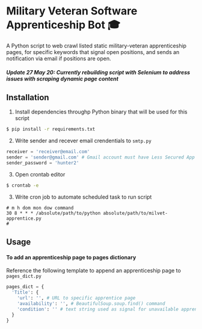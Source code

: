 # Military Veteran Software Apprenticeship Bot 🎓
A Python script to web crawl listed static military-veteran apprenticeship pages, for specific keywords that signal open positions, and sends an notification via email if positions are open.

##### Update 27 May 20: Currently rebuilding script with Selenium to address issues with scraping dynamic page content

## Installation
1. Install dependencies throughp Python binary that will be used for this script
```bash
$ pip install -r requirements.txt
```
2. Write sender and recever email crendentials to `smtp.py`
```py
receiver = 'receiver@email.com'
sender = 'sender@gmail.com' # Gmail account must have Less Secured App access enabled
sender_password = 'hunter2'
```
3. Open crontab editor
```bash
$ crontab -e
```
3. Write cron job to automate scheduled task to run script
```
# m h dom mon dow command
30 8 * * * /absolute/path/to/python absolute/path/to/milvet-apprentice.py
#
```

## Usage
#### To add an apprenticeship page to pages dictionary
Reference the following template to append an apprenticeship page to `pages_dict.py`
```py
pages_dict = {
  'Title': {
    'url': '', # URL to specific apprentice page
    'availability': '', # BeautifulSoup.soup.find() command
    'condition': '' # text string used as signal for unavailable apprentice positions e.g. 'no jobs available at this time' 
  }
}
```